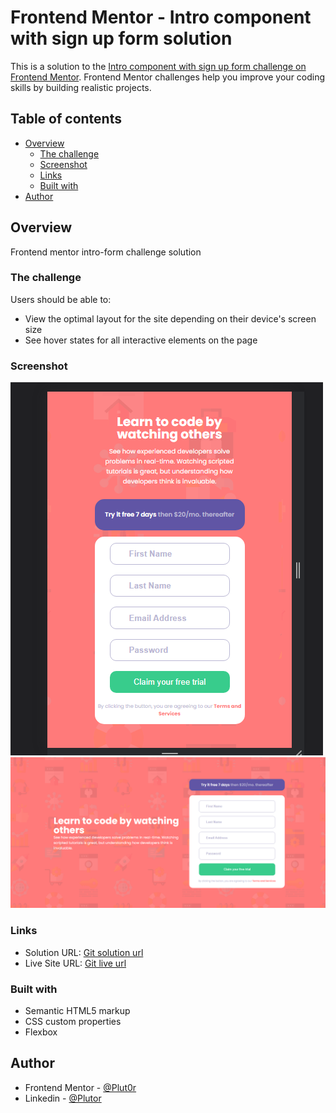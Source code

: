 # Frontend Mentor - Intro component with sign up form solution

This is a solution to the [Intro component with sign up form challenge on Frontend Mentor](https://www.frontendmentor.io/challenges/intro-component-with-signup-form-5cf91bd49edda32581d28fd1). Frontend Mentor challenges help you improve your coding skills by building realistic projects. 

## Table of contents

- [Overview](#overview)
  - [The challenge](#the-challenge)
  - [Screenshot](#screenshot)
  - [Links](#links)
  - [Built with](#built-with)
- [Author](#author)

## Overview

Frontend mentor intro-form challenge solution

### The challenge

Users should be able to:

- View the optimal layout for the site depending on their device's screen size
- See hover states for all interactive elements on the page

### Screenshot

![mobile-preview](./resources/screenshot/intro-form-mobile-preview.png)
![desktop-preview](./resources/screenshot/intro-form-desktop.png)

### Links

- Solution URL: [Git solution url](https://github.com/Plut0r/intro-card-form)
- Live Site URL: [Git live url](https://plut0r.github.io/intro-card-form/)

### Built with

- Semantic HTML5 markup
- CSS custom properties
- Flexbox

## Author

- Frontend Mentor - [@Plut0r](https://www.frontendmentor.io/profile/Plut0r)
- Linkedin - [@Plutor](https://www.linkedin.com/in/plut0r)
